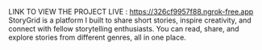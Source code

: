 LINK TO VIEW THE PROJECT LIVE : https://326cf9957f88.ngrok-free.app <br>
StoryGrid is a platform I built to share short stories, inspire creativity, and connect with fellow storytelling enthusiasts. 
You can read, share, and explore stories from different genres, all in one place.

